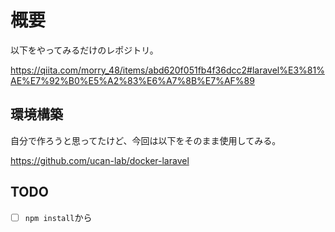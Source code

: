 # 概要
以下をやってみるだけのレポジトリ。

https://qiita.com/morry_48/items/abd620f051fb4f36dcc2#laravel%E3%81%AE%E7%92%B0%E5%A2%83%E6%A7%8B%E7%AF%89

## 環境構築
自分で作ろうと思ってたけど、今回は以下をそのまま使用してみる。

https://github.com/ucan-lab/docker-laravel

## TODO
- [ ] `npm install`から

